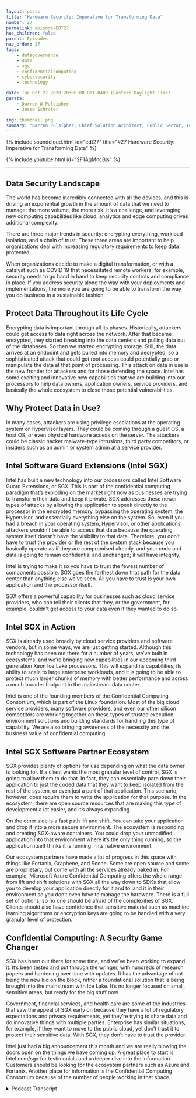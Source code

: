 ```yaml
---
layout: posts
title: "Hardware Security: Imperative for Transforming Data"
number: 27
permalink: episode-EDT27
has_children: false
parent: Episodes
nav_order: 27
tags:
    - datagovernance
    - data
    - sgx
    - confidentialcomputing
    - cybersecurity
    - technology

date: Tue Oct 27 2020 20:00:00 GMT-0400 (Eastern Daylight Time)
guests:
    - Darren W Pulsipher
    - Jesse Schrater

img: thumbnail.png
summary: "Darren Pulsipher, Chief Solution Architect, Public Sector, Intel, and Jesse Schrater, Security Manager, Data Platforms Group, Intel, discuss the current security landscape and how Intel’s SGX and partnered ecosystem offers a timely and tested solution for data in use and other security concerns."
---
```


{% include soundcloud.html id="edt27" title="#27 Hardware Security: Imperative for Transforming Data" %}

{% include youtube.html id="2F1AgMncBjs" %}

---

## Data Security Landscape

The world has become incredibly connected with all the devices, and this is driving an exponential growth in the amount of data that we need to manage: the more volume, the more risk. It’s a challenge, and leveraging new computing capabilities like cloud, analytics and edge computing drives additional complexity.

There are three major trends in security: encrypting everything, workload isolation, and a chain of trust. These three areas are important to help organizations deal with increasing regulatory requirements to keep data protected.

When organizations decide to make a digital transformation, or with a catalyst such as COVID 19 that necessitated remote workers, for example, security needs to go hand in hand to keep security controls and compliance in place. If you address security along the way with your deployments and implementations, the more you are going to be able to transform the way you do business in a sustainable fashion.

## Protect Data Throughout its Life Cycle

Encrypting data is important through all its phases. Historically, attackers could get access to data right across the network. After that became encrypted, they started breaking into the data centers and pulling data out of the databases. So then we started encrypting storage. Still, the data arrives at an endpoint and gets pulled into memory and decrypted, so a sophisticated attack that could get root access could potentially grab or manipulate the data at that point of processing. This attack on data in use is the new frontier for attackers and for those defending the space. Intel has some exciting and innovative new capabilities that we are building into our processors to help data owners, application owners, service providers, and basically the whole ecosystem to close those potential vulnerabilities.

## Why Protect Data in Use?

In many cases, attackers are using privilege escalations at the operating system or Hypervisor layers. They could be coming through a guest OS, a host OS, or even physical hardware access on the server. The attackers could be classic hacker malware-type intrusions, third party competitors, or insiders such as an admin or system admin at a service provider.

## Intel Software Guard Extensions (Intel SGX)

Intel has built a new technology into our processors called Intel Software Guard Extensions, or SGX. This is part of the confidential computing paradigm that’s exploding on the market right now as businesses are trying to transform their data and keep it private. SGX addresses these newer types of attacks by allowing the application to speak directly to the processor in the encrypted memory, bypassing the operating system, the Hypervisor, and essentially everything else on the system. So, even if you had a breach in your operating system, Hypervisor, or other applications, attackers wouldn’t be able to access that data because the operating system itself doesn’t have the visibility to that data. Therefore, you don’t have to trust the provider or the rest of the system stack because you basically operate as if they are compromised already, and your code and data is going to remain confidential and unchanged; it will have integrity.

Intel is trying to make it so you have to trust the fewest number of components possible. SGX goes the farthest down that path for the data center than anything else we’ve seen. All you have to trust is your own application and the processor itself.

SGX offers a powerful capability for businesses such as cloud service providers, who can tell their clients that they, or the government, for example, couldn't get access to your data even if they wanted to do so.

## Intel SGX in Action

SGX is already used broadly by cloud service providers and software vendors, but in some ways, we are just getting started. Although this technology has been out there for a number of years, we’ve built in ecosystems, and we’re bringing new capabilities in our upcoming third generation Xeon Ice Lake processors. This will expand its capabilities, its ability to scale to large enterprise workloads, and it is going to be able to protect much larger chunks of memory with better performance and across a much broader footprint in the mainstream data center.

Intel is one of the founding members of the Confidential Computing Consortium, which is part of the Linux foundation. Most of the big cloud service providers, many software providers, and even our other silicon competitors are working together on these types of trusted execution environment solutions and building standards for handling this type of capability. We are also bringing awareness of the necessity and the business value of confidential computing.

## Intel SGX Software Partner Ecosystem

SGX provides plenty of options for use depending on what the data owner is looking for. If a client wants the most granular level of control, SGX is going to allow them to do that. In fact, they can essentially pare down their application to just the coded data that they want to keep isolated from the rest of the system, or even just a part of that application. This scenario, however, does require them to write the application for that purpose.  In the ecosystem, there are open source resources that are making this type of development a lot easier, and it’s always expanding.

On the other side is a fast path lift and shift. You can take your application and drop it into a more secure environment. The ecosystem is responding and creating SGX-aware containers. You could drop your unmodified application into that environment where it’s the only thing running, so the application itself thinks it is running in its native environment.

Our ecosystem partners have made a lot of progress in this space with things like Fortanix, Graphene, and Scone. Some are open source and some are proprietary, but come with all the services already baked in. For example, Microsoft Azure Confidential Computing offers the whole range from lift and shift solutions with SGX all the way down to SDKs that allow you to develop your application directly for it and to land it in their environment so you don’t even have to manage the hardware. There is a full set of options, so no one should be afraid of the complexities of SGX. Clients should also have confidence that sensitive material such as machine learning algorithms or encryption keys are going to be handled with a very granular level of protection.

## Confidential Computing: A Security Game Changer

SGX has been out there for some time, and we’ve been working to expand it. It’s been tested and put through the wringer, with hundreds of research papers and hardening over time with updates. It has the advantage of not being the new kid on the block, rather a foundational solution that is being brought into the mainstream with Ice Lake. It’s no longer focused on small, sensitive areas, but ready for the big stuff now.

Government, financial services, and health care are some of the industries that saw the appeal of SGX early on because they have a lot of regulatory expectations and privacy requirements, yet they’re trying to share data and do innovative things with multiple parties. Enterprise has similar situations, for example, if they want to move to the public cloud, yet don’t trust it to protect their sensitive data. With SGX, they don’t have to trust the provider.

Intel just had a big announcement this month and we are really blowing the doors open on the things we have coming up. A great place to start is intel.com/sgx for testimonials and a deeper dive into the information. Customers should be looking for the ecosystem partners such as Azure and Fortanix. Another place for information is the Confidential Computing Consortium because of the number of people working in that space.



<details>
<summary> Podcast Transcript </summary>

<p></p>

</details>
